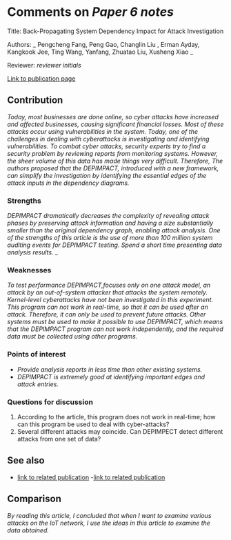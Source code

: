 # Comments on _Paper 6 notes_

Title:     Back-Propagating System Dependency Impact for Attack Investigation


Authors:  _ Pengcheng Fang, Peng Gao, Changlin Liu , Erman Ayday, Kangkook Jee, Ting Wang, Yanfang, Zhuatao Liu, Xusheng Xiao _

Reviewer: _reviewer initials_

[Link to publication page](https://www.usenix.org/conference/usenixsecurity22/presentation/fang)

## Contribution
_Today, most businesses are done online, so cyber attacks have increased and affected businesses, causing significant financial losses. Most of these attacks occur using vulnerabilities in the system. Today, one of the challenges in dealing with cyberattacks is investigating and identifying vulnerabilities. To combat cyber attacks, security experts try to find a security problem by reviewing reports from monitoring systems. However, the sheer volume of this data has made things very difficult. 
Therefore, The authors proposed that the DEPIMPACT, introduced with a new framework, can simplify the investigation by identifying the essential edges of the attack inputs in the dependency diagrams._

### Strengths

_DEPIMPACT dramatically decreases the complexity of revealing attack phases by preserving attack information and having a size substantially smaller than the original dependency graph, enabling attack analysis. 
One of the strengths of this article is the use of more than 100 million system auditing events  for DEPIMPACT testing. Spend a short time presenting data analysis results._
_

### Weaknesses

_To test performance DEPIMPACT,focuses only on one attack model, an attack by an out-of-system attacker that attacks the system remotely.
Kernel-level cyberattacks have not been investigated in this experiment.
This program can not work in real-time, so that it can be used after an attack. Therefore, it can only be used to prevent future attacks.
Other systems must be used to make it possible to use DEPIMPACT, which means that the DEPIMPACT program can not work independently, and the required data must be collected using other programs._ 

### Points of interest

- _Provide analysis reports in less time than other existing systems._
- _DEPIMPACT is extremely good at identifying important edges and attack entries._


### Questions for discussion

1. According to the article, this program does not work in real-time; how can this program be used to deal with cyber-attacks? 
2. Several different attacks may coincide. Can DEPIMPECT detect different attacks from one set of data?

## See also

- [link to related publication](https://www.scinapse.io/papers/2965563623)
-[link to related publication](https://www.scinapse.io/papers/2998038410)



## Comparison

_By reading this article, I concluded that when I want to examine various attacks on the IoT network, I use the ideas in this article to examine the data obtained._






















